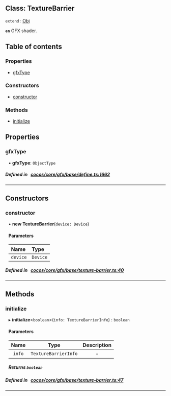 
## Class: TextureBarrier


`extend:`
[Obj](docs/en/gfx/Class/Obj.md)












**`en`** GFX shader.


<div class="table-of-content">
<h2>Table of contents</h2>


### Properties

- [ gfxType](#gfxType)

### Constructors

- [ constructor](#constructor)

### Methods

- [ initialize](#initialize)
</div>

## Properties


### gfxType
<div style="margin-left: 10px;">




•  **gfxType**:
 ``ObjectType`` 
</div>

##### Defined in &nbsp;   [cocos/core/gfx/base/define.ts:1662](https://github.com/cocos-creator/engine/blob/c7bf6b8a9/cocos/core/gfx/base/define.ts#L1662)&nbsp;


___

<!---->
## Constructors


### constructor
<div style="margin-left: 10px;">

• **new TextureBarrier**(`device: Device`)

#### Parameters
| Name | Type |
| :------ | :------ |
| `device` | `Device` |





</div>

##### Defined in &nbsp;   [cocos/core/gfx/base/texture-barrier.ts:40](https://github.com/cocos-creator/engine/blob/c7bf6b8a9/cocos/core/gfx/base/texture-barrier.ts#L40)&nbsp;


---

<!---->
## Methods

### initialize
<div style="margin-left: 10px;">

▸   **initialize**<`boolean`\>(`info: TextureBarrierInfo`) : `boolean`




<!---->
<!--    #### Returns `boolean` -->
<!---->

#### Parameters

| Name | Type | Description |
| :------: | :------: | :------: |
| `info` | `TextureBarrierInfo` | - |



##### Returns `boolean`




</div>

##### Defined in &nbsp;   [cocos/core/gfx/base/texture-barrier.ts:47](https://github.com/cocos-creator/engine/blob/c7bf6b8a9/cocos/core/gfx/base/texture-barrier.ts#L47)&nbsp;
___
<!---->



